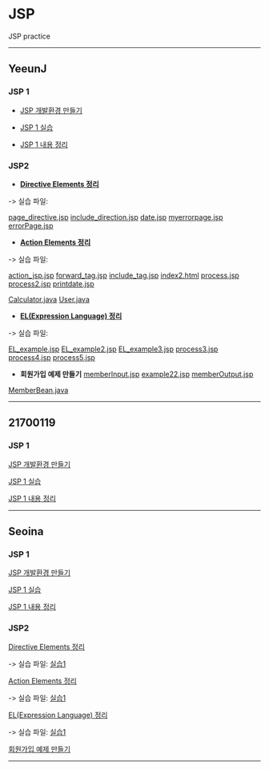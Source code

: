 # JSP
JSP practice

------
## YeeunJ

### JSP 1
+ [JSP 개발환경 만들기](https://velog.io/@ye050425/JSP-개발환경-만들기-3ak54mdaf7)

+ [JSP 1 실습](https://github.com/YeeunJ/JSP/tree/master/YeeunJ_JSP/WebContent)

+ [JSP 1 내용 정리](https://velog.io/@ye050425/JSP-JSP-내용-정리-efk54rj2d7)

### JSP2
+ **[Directive Elements 정리](https://velog.io/@ye050425/JSP-JSP-directive-%EC%A0%95%EB%A6%AC)**

-> 실습 파일:

[page_directive.jsp](./YeeunJ_JSP/WebContent/page_directive.jsp) 
[include_direction.jsp](./YeeunJ_JSP/WebContent/include_direction.jsp) 
[date.jsp](./YeeunJ_JSP/WebContent/date.jsp) 
[myerrorpage.jsp](./YeeunJ_JSP/WebContent/myerrorpage.jsp) 
[errorPage.jsp](./YeeunJ_JSP/WebContent/errorPage.jsp) 

+ **[Action Elements 정리](https://velog.io/@ye050425/JSP-JSP-Action-Tags-%EC%A0%95%EB%A6%AC)**

-> 실습 파일: 

[action_jsp.jsp](./YeeunJ_JSP/WebContent/action_jsp.jsp)
[forward_tag.jsp](./YeeunJ_JSP/WebContent/forward_tag.jsp)
[include_tag.jsp](./YeeunJ_JSP/WebContent/include_tag.jsp)
[index2.html](./YeeunJ_JSP/WebContent/index2.html)
[process.jsp](./YeeunJ_JSP/WebContent/process.jsp)
[process2.jsp](./YeeunJ_JSP/WebContent/process2.jsp)
[printdate.jsp](./YeeunJ_JSP/WebContent/printdate.jsp)

[Calculator.java](./YeeunJ_JSP/src/com/hello/Calculator.java)
[User.java](./YeeunJ_JSP/src/com/hello/User.java)

+ **[EL(Expression Language) 정리](https://velog.io/@ye050425/JSP-Expression-Language-EL-%EB%82%B4%EC%9A%A9-%EC%A0%95%EB%A6%AC)**

-> 실습 파일: 

[EL_example.jsp](./YeeunJ_JSP/WebContent/EL_example.jsp)
[EL_example2.jsp](./YeeunJ_JSP/WebContent/EL_example2.jsp)
[EL_example3.jsp](./YeeunJ_JSP/WebContent/EL_example3.jsp)
[process3.jsp](./YeeunJ_JSP/WebContent/process3.jsp)
[process4.jsp](./YeeunJ_JSP/WebContent/process4.jsp)
[process5.jsp](./YeeunJ_JSP/WebContent/process5.jsp)

+ **회원가입 예제 만들기**
[memberInput.jsp](./YeeunJ_JSP/WebContent/memberInput.jsp)
[example22.jsp](./YeeunJ_JSP/WebContent/example22.jsp)
[memberOutput.jsp](./YeeunJ_JSP/WebContent/memberOutput.jsp)

[MemberBean.java](./YeeunJ_JSP/src/com/hello/MemberBean.java)

-------

## 21700119

### JSP 1
[JSP 개발환경 만들기](https://dynalist.io/d/xqTmqvgQJFBj72s0o3O8txGe)

[JSP 1 실습](https://github.com/YeeunJ/JSP/tree/master/project/WebContent)

[JSP 1 내용 정리]()

-------

## Seoina

### JSP 1
[JSP 개발환경 만들기](https://velog.io/@sia2650/개발환경-설치-방법-41k54z4ch4)

[JSP 1 실습](https://github.com/YeeunJ/JSP/tree/master/JSP/WebContent)

[JSP 1 내용 정리](https://velog.io/@sia2650/JSPtutorial)


### JSP2
[Directive Elements 정리](https://velog.io/@sia2650/Expression-Language-EL-in-JSP-9tk566vm0x)

-> 실습 파일: [실습1](https://github.com/YeeunJ/JSP/blob/master/JSP/WebContent/0109/directives.jsp)

[Action Elements 정리](https://velog.io/@sia2650/JSP-Action-Elements-61k564ks5t)

-> 실습 파일: [실습1](https://github.com/YeeunJ/JSP/blob/master/JSP/WebContent/0109/actions.jsp)

[EL(Expression Language) 정리](https://velog.io/@sia2650/Expression-Language-EL-in-JSP-9tk566vm0x)

-> 실습 파일: [실습1](https://github.com/YeeunJ/JSP/blob/master/JSP/WebContent/0109/expression.jsp)

[회원가입 예제 만들기](https://github.com/YeeunJ/JSP/blob/master/JSP/WebContent/0109/input.jsp)

-------
